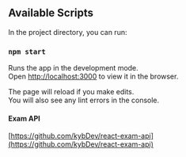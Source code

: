 
## Available Scripts

In the project directory, you can run:

### `npm start`

Runs the app in the development mode.<br>
Open [http://localhost:3000](http://localhost:3000) to view it in the browser.

The page will reload if you make edits.<br>
You will also see any lint errors in the console.



#### Exam API
[https://github.com/kybDev/react-exam-api](https://github.com/kybDev/react-exam-api)

